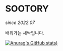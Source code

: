 # SOOTORY
*since 2022.07*

배워가는 새싹입니다.

[![Anurag's GitHub stats](https://github-readme-stats.vercel.app/api?username=sootory&show_icons=true&theme=dracula))](https://github.com/sootory/github-readme-stats)